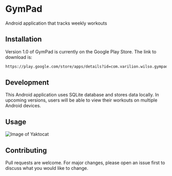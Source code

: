 # GymPad

Android application that tracks weekly workouts

## Installation

Version 1.0 of GymPad is currently on the Google Play Store. The link to download is: 

```bash
https://play.google.com/store/apps/details?id=com.varilion.wilso.gympad&hl=en_US
```

## Development

This Android application uses SQLite database and stores data locally. In upcoming versions, users will be able to view their workouts on multiple Android devices.

## Usage
![Image of Yaktocat](https://lh3.googleusercontent.com/V3VQa9cQowz4mg8n5TV1mfcdvnWOhP8wE8zq8oJGvdT8fGncjrREP-wtTFtfxWiEkfzZ=w2880-h1436-rw)

## Contributing
Pull requests are welcome. For major changes, please open an issue first to discuss what you would like to change.
